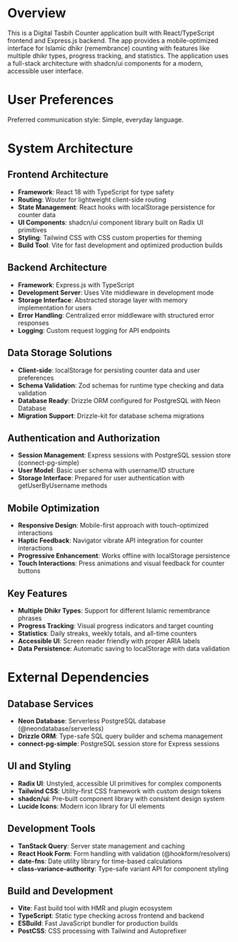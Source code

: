 # Overview

This is a Digital Tasbih Counter application built with React/TypeScript frontend and Express.js backend. The app provides a mobile-optimized interface for Islamic dhikr (remembrance) counting with features like multiple dhikr types, progress tracking, and statistics. The application uses a full-stack architecture with shadcn/ui components for a modern, accessible user interface.

# User Preferences

Preferred communication style: Simple, everyday language.

# System Architecture

## Frontend Architecture
- **Framework**: React 18 with TypeScript for type safety
- **Routing**: Wouter for lightweight client-side routing
- **State Management**: React hooks with localStorage persistence for counter data
- **UI Components**: shadcn/ui component library built on Radix UI primitives
- **Styling**: Tailwind CSS with CSS custom properties for theming
- **Build Tool**: Vite for fast development and optimized production builds

## Backend Architecture
- **Framework**: Express.js with TypeScript
- **Development Server**: Uses Vite middleware in development mode
- **Storage Interface**: Abstracted storage layer with memory implementation for users
- **Error Handling**: Centralized error middleware with structured error responses
- **Logging**: Custom request logging for API endpoints

## Data Storage Solutions
- **Client-side**: localStorage for persisting counter data and user preferences
- **Schema Validation**: Zod schemas for runtime type checking and data validation
- **Database Ready**: Drizzle ORM configured for PostgreSQL with Neon Database
- **Migration Support**: Drizzle-kit for database schema migrations

## Authentication and Authorization
- **Session Management**: Express sessions with PostgreSQL session store (connect-pg-simple)
- **User Model**: Basic user schema with username/ID structure
- **Storage Interface**: Prepared for user authentication with getUserByUsername methods

## Mobile Optimization
- **Responsive Design**: Mobile-first approach with touch-optimized interactions
- **Haptic Feedback**: Navigator vibrate API integration for counter interactions
- **Progressive Enhancement**: Works offline with localStorage persistence
- **Touch Interactions**: Press animations and visual feedback for counter buttons

## Key Features
- **Multiple Dhikr Types**: Support for different Islamic remembrance phrases
- **Progress Tracking**: Visual progress indicators and target counting
- **Statistics**: Daily streaks, weekly totals, and all-time counters
- **Accessible UI**: Screen reader friendly with proper ARIA labels
- **Data Persistence**: Automatic saving to localStorage with data validation

# External Dependencies

## Database Services
- **Neon Database**: Serverless PostgreSQL database (@neondatabase/serverless)
- **Drizzle ORM**: Type-safe SQL query builder and schema management
- **connect-pg-simple**: PostgreSQL session store for Express sessions

## UI and Styling
- **Radix UI**: Unstyled, accessible UI primitives for complex components
- **Tailwind CSS**: Utility-first CSS framework with custom design tokens
- **shadcn/ui**: Pre-built component library with consistent design system
- **Lucide Icons**: Modern icon library for UI elements

## Development Tools
- **TanStack Query**: Server state management and caching
- **React Hook Form**: Form handling with validation (@hookform/resolvers)
- **date-fns**: Date utility library for time-based calculations
- **class-variance-authority**: Type-safe variant API for component styling

## Build and Development
- **Vite**: Fast build tool with HMR and plugin ecosystem
- **TypeScript**: Static type checking across frontend and backend
- **ESBuild**: Fast JavaScript bundler for production builds
- **PostCSS**: CSS processing with Tailwind and Autoprefixer